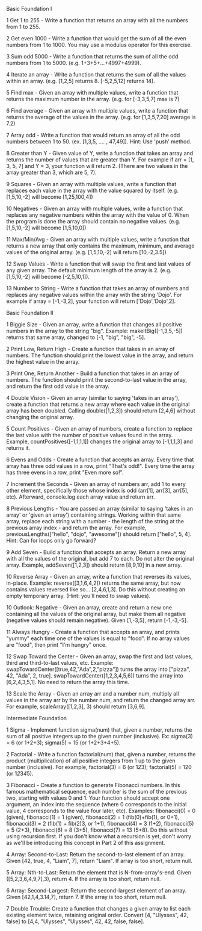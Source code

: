Basic Foundation I

1 Get 1 to 255 - Write a function that returns an array with all the numbers from 1 to 255.


2 Get even 1000 - Write a function that would get the sum of all the even numbers from 1 to 1000.  You may use a modulus operator for this exercise.

3 Sum odd 5000 - Write a function that returns the sum of all the odd numbers from 1 to 5000. (e.g. 1+3+5+...+4997+4999).

4 Iterate an array - Write a function that returns the sum of all the values within an array. (e.g. [1,2,5] returns 8. [-5,2,5,12] returns 14).

5 Find max - Given an array with multiple values, write a function that returns the maximum number in the array. (e.g. for [-3,3,5,7] max is 7)

6 Find average - Given an array with multiple values, write a function that returns the average of the values in the array. (e.g. for [1,3,5,7,20] average is 7.2)

7 Array odd - Write a function that would return an array of all the odd numbers between 1 to 50. (ex. [1,3,5, .... , 47,49]). Hint: Use 'push' method.

8 Greater than Y - Given value of Y, write a function that takes an array and returns the number of values that are greater than Y. For example if arr = [1, 3, 5, 7] and Y = 3, your function will return 2. (There are two values in the array greater than 3, which are 5, 7).

9 Squares - Given an array with multiple values, write a function that replaces each value in the array with the value squared by itself. (e.g. [1,5,10,-2] will become [1,25,100,4])

10 Negatives - Given an array with multiple values, write a function that replaces any negative numbers within the array with the value of 0. When the program is done the array should contain no negative values. (e.g. [1,5,10,-2] will become [1,5,10,0])

11 Max/Min/Avg - Given an array with multiple values, write a function that returns a new array that only contains the maximum, minimum, and average values of the original array. (e.g. [1,5,10,-2] will return [10,-2,3.5])

12 Swap Values - Write a function that will swap the first and last values of any given array. The default minimum length of the array is 2. (e.g. [1,5,10,-2] will become [-2,5,10,1]).

13 Number to String - Write a function that takes an array of numbers and replaces any negative values within the array with the string 'Dojo'. For example if array = [-1,-3,2], your function will return ['Dojo','Dojo',2].










Basic Foundation II

1 Biggie Size - Given an array, write a function that changes all positive numbers in the array to the string "big".  Example: makeItBig([-1,3,5,-5]) returns that same array, changed to [-1, "big", "big", -5].

2 Print Low, Return High - Create a function that takes in an array of numbers.  The function should print the lowest value in the array, and return the highest value in the array.

3 Print One, Return Another - Build a function that takes in an array of numbers.  The function should print the second-to-last value in the array, and return the first odd value in the array.

4 Double Vision - Given an array (similar to saying 'takes in an array'), create a function that returns a new array where each value in the original array has been doubled.  Calling double([1,2,3]) should return [2,4,6] without changing the original array.

5 Count Positives - Given an array of numbers, create a function to replace the last value with the number of positive values found in the array.  Example, countPositives([-1,1,1,1]) changes the original array to [-1,1,1,3] and returns it.

6 Evens and Odds - Create a function that accepts an array.  Every time that array has three odd values in a row, print "That's odd!".  Every time the array has three evens in a row, print "Even more so!".

7 Increment the Seconds - Given an array of numbers arr, add 1 to every other element, specifically those whose index is odd (arr[1], arr[3], arr[5], etc).  Afterward, console.log each array value and return arr.

8 Previous Lengths - You are passed an array (similar to saying 'takes in an array' or 'given an array') containing strings.  Working within that same array, replace each string with a number - the length of the string at the previous array index - and return the array.  For example, previousLengths(["hello", "dojo", "awesome"]) should return ["hello", 5, 4]. Hint: Can for loops only go forward?

9 Add Seven - Build a function that accepts an array. Return a new array with all the values of the original, but add 7 to each. Do not alter the original array.  Example, addSeven([1,2,3]) should return [8,9,10] in a new array.

10 Reverse Array - Given an array, write a function that reverses its values, in-place.  Example: reverse([3,1,6,4,2]) returns the same array, but now contains values reversed like so... [2,4,6,1,3].  Do this without creating an empty temporary array.  (Hint: you'll need to swap values).

10 Outlook: Negative - Given an array, create and return a new one containing all the values of the original array, but make them all negative (negative values should remain negative). Given [1,-3,5], return [-1,-3,-5].

11 Always Hungry - Create a function that accepts an array, and prints "yummy" each time one of the values is equal to "food".  If no array values are "food", then print "I'm hungry" once.

12 Swap Toward the Center - Given an array, swap the first and last values, third and third-to-last values, etc.  Example: swapTowardCenter([true,42,"Ada",2,"pizza"]) turns the array into ["pizza", 42, "Ada", 2, true].  swapTowardCenter([1,2,3,4,5,6]) turns the array into [6,2,4,3,5,1].  No need to return the array this time.

13 Scale the Array - Given an array arr and a number num, multiply all values in the array arr by the number num, and return the changed array arr.  For example, scaleArray([1,2,3], 3) should return [3,6,9].




Intermediate Foundation

1 Sigma - Implement function sigma(num) that, given a number, returns the sum of all positive integers up to the given number (inclusive).  Ex: sigma(3) = 6 (or 1+2+3); sigma(5) = 15 (or 1+2+3+4+5).

2 Factorial - Write a function factorial(num) that, given a number, returns the product (multiplication) of all positive integers from 1 up to the given number (inclusive).  For example, factorial(3) = 6 (or 1*2*3); factorial(5) = 120 (or 1*2*3*4*5).

3 Fibonacci - Create a function to generate Fibonacci numbers.  In this famous mathematical sequence, each number is the sum of the previous two, starting with values 0 and 1.  Your function should accept one argument, an index into the sequence (where 0 corresponds to the initial value, 4 corresponds to the value four later, etc).  Examples: fibonacci(0) = 0 (given), fibonacci(1) = 1 (given), fibonacci(2) = 1 (fib(0)+fib(1), or 0+1), fibonacci(3) = 2 (fib(1) + fib(2)3, or 1+1), fibonacci(4) = 3 (1+2), fibonacci(5) = 5 (2+3), fibonacci(6) = 8 (3+5), fibonacci(7) = 13 (5+8).  Do this without using recursion first.  If you don't know what a recursion is yet, don't worry as we'll be introducing this concept in Part 2 of this assignment.

4 Array: Second-to-Last: Return the second-to-last element of an array. Given [42, true, 4, "Liam", 7], return "Liam".  If array is too short, return null.

5 Array: Nth-to-Last: Return the element that is N-from-array's-end.  Given ([5,2,3,6,4,9,7],3), return 4.  If the array is too short, return null.

6 Array: Second-Largest: Return the second-largest element of an array. Given [42,1,4,3.14,7], return 7.  If the array is too short, return null.

7 Double Trouble: Create a function that changes a given array to list each existing element twice, retaining original order.  Convert [4, "Ulysses", 42, false] to [4,4, "Ulysses", "Ulysses", 42, 42, false, false].